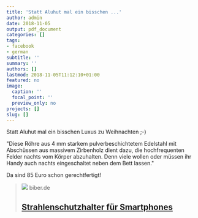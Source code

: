 ```yaml
---
title: 'Statt Aluhut mal ein bisschen ...'
author: admin
date: 2018-11-05
output: pdf_document
categories: []
tags:
- facebook
- german
subtitle: ''
summary: ''
authors: []
lastmod: 2018-11-05T11:12:10+01:00
featured: no
image:
  caption: ''
  focal_point: ''
  preview_only: no
projects: []
slug: []
---
```

Statt Aluhut mal ein bisschen Luxus zu Weihnachten ;-)

"Diese Röhre aus 4 mm starkem pulverbeschichtetem Edelstahl mit Abschüssen aus massivem Zirbenholz dient dazu, die hochfrequenten Felder nachts vom Körper abzuhalten. Denn viele wollen oder müssen ihr Handy auch nachts eingeschaltet neben dem Bett lassen."

Da sind 85 Euro schon gerechtfertigt!
> [![](https://www.biber.de/images/353198H01-624x624.jpg)](https://www.biber.de/artikel/1/353198/strahlenschutzhalter-fuer-smartphones/)
> biber.de
> ## [Strahlenschutzhalter für Smartphones](https://www.biber.de/artikel/1/353198/strahlenschutzhalter-fuer-smartphones/)
>

